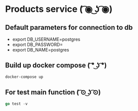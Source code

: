 # Products service ( ͡◉ ͜ʖ ͡◉)

## Default parameters for connection to db
- export DB_USERNAME=postgres
- export DB_PASSWORD=
- export DB_NAME=postgres

## Build up docker compose ( ͡° ͜ʖ ͡°)
```sh
docker-compose up
```
## For test main function ( ͡⊙ ͜ʖ ͡⊙)
```go
go test -v
```

